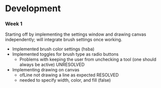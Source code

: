 # Development <br />
### Week 1 <br />
Starting off by implementing the settings window and drawing canvas independently; will integrate brush settings once working. <br />
* Implemented brush color settings (hsba)
* Implemented toggles for brush type as radio buttons
  * Problems with keeping the user from unchecking a tool (one should always be active) UNRESOLVED
* Implementing drawing on canvas
  * ofLine not drawing a line as expected RESOLVED
   * needed to specify width, color, and fill (false)
